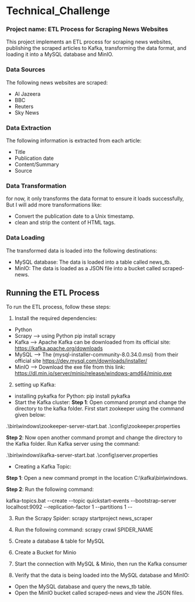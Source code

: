 # Technical_Challenge
### Project name: ETL Process for Scraping News Websites
This project implements an ETL process for scraping news websites, publishing the scraped articles to Kafka, transforming the data format, and loading it into a MySQL database and MinIO.

### Data Sources
The following news websites are scraped:
- Al Jazeera
- BBC
- Reuters
- Sky News

### Data Extraction
The following information is extracted from each article:
- Title
- Publication date
- Content/Summary
- Source

### Data Transformation
for now, it only transforms the data format to ensure it loads successfully, But I will add more transformations like:

- Convert the publication date to a Unix timestamp.
- clean and strip the content of HTML tags.

### Data Loading
The transformed data is loaded into the following destinations:
- MySQL database: The data is loaded into a table called news_tb.
- MinIO: The data is loaded as a JSON file into a bucket called scraped-news.

## Running the ETL Process
To run the ETL process, follow these steps:

1. Install the required dependencies:
- Python
- Scrapy --> using Python pip install scrapy
- Kafka --> Apache Kafka can be downloaded from its official site: https://kafka.apache.org/downloads
- MySQL --> The (mysql-installer-community-8.0.34.0.msi) from their official site https://dev.mysql.com/downloads/installer/
- MinIO --> Download the exe file from this link: https://dl.min.io/server/minio/release/windows-amd64/minio.exe

2. setting up Kafka:
- installing pykafka for Python:
pip install pykafka
- Start the Kafka cluster:
__Step 1__: Open command prompt and change the directory to the kafka folder. First start zookeeper using the command given below:

.\bin\windows\zookeeper-server-start.bat .\config\zookeeper.properties

__Step 2__: Now open another command prompt and change the directory to the Kafka folder. Run Kafka server using the command:

.\bin\windows\kafka-server-start.bat .\config\server.properties

- Creating a Kafka Topic:

__Step 1__: Open a new command prompt in the location C:\kafka\bin\windows.

__Step 2__: Run the following command:

kafka-topics.bat --create --topic quickstart-events --bootstrap-server localhost:9092 --replication-factor 1 --partitions 1 --

3. Run the Scrapy Spider:
scrapy startproject news_scraper

4. Run the following command:
scrapy crawl SPIDER_NAME

5. Create a database & table for MySQL

7. Create a Bucket for Minio

8. Start the connection with MySQL & Minio, then run the Kafka consumer
9. Verify that the data is being loaded into the MySQL database and MinIO:
- Open the MySQL database and query the news_tb table.
- Open the MinIO bucket called scraped-news and view the JSON files.


